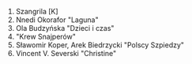 1. Szangrila [K]
2. Nnedi Okorafor "Laguna"
3. Ola Budzyńska "Dzieci i czas"
4. "Krew Snajperów"
5. Sławomir Koper, Arek Biedrzycki "Polscy Szpiedzy"
6. Vincent V. Severski "Christine"
